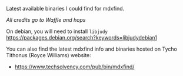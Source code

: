 Latest available binaries I could find for mdxfind.

_All credits go to Waffle and hops_

On debian, you will need to install `libjudy` https://packages.debian.org/search?keywords=libjudydebian1

You can also find the latest mdxfind info and binaries hosted on Tycho Tithonus (Royce Williams) website:
- https://www.techsolvency.com/pub/bin/mdxfind/
